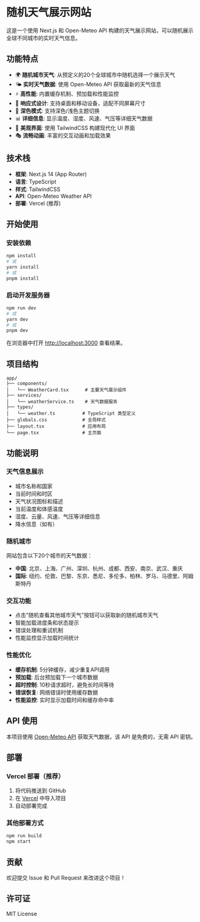# 随机天气展示网站

这是一个使用 Next.js 和 Open-Meteo API 构建的天气展示网站，可以随机展示全球不同城市的实时天气信息。

## 功能特点

- 🌍 **随机城市天气**: 从预定义的20个全球城市中随机选择一个展示天气
- 🌤️ **实时天气数据**: 使用 Open-Meteo API 获取最新的天气信息
- ⚡ **高性能**: 内置缓存机制、预加载和性能监控
- 📱 **响应式设计**: 支持桌面和移动设备，适配不同屏幕尺寸
- 🌙 **深色模式**: 支持深色/浅色主题切换
- 📊 **详细信息**: 显示温度、湿度、风速、气压等详细天气数据
- 🎨 **美观界面**: 使用 TailwindCSS 构建现代化 UI 界面
- 🎭 **流畅动画**: 丰富的交互动画和加载效果

## 技术栈

- **框架**: Next.js 14 (App Router)
- **语言**: TypeScript
- **样式**: TailwindCSS
- **API**: Open-Meteo Weather API
- **部署**: Vercel (推荐)

## 开始使用

### 安装依赖

```bash
npm install
# 或
yarn install
# 或
pnpm install
```

### 启动开发服务器

```bash
npm run dev
# 或
yarn dev
# 或
pnpm dev
```

在浏览器中打开 [http://localhost:3000](http://localhost:3000) 查看结果。

## 项目结构

```
app/
├── components/
│   └── WeatherCard.tsx      # 主要天气展示组件
├── services/
│   └── weatherService.ts    # 天气数据服务
├── types/
│   └── weather.ts          # TypeScript 类型定义
├── globals.css             # 全局样式
├── layout.tsx              # 应用布局
└── page.tsx                # 主页面
```

## 功能说明

### 天气信息展示
- 城市名称和国家
- 当前时间和时区
- 天气状况图标和描述
- 当前温度和体感温度
- 湿度、云量、风速、气压等详细信息
- 降水信息（如有）

### 随机城市
网站包含以下20个城市的天气数据：
- **中国**: 北京、上海、广州、深圳、杭州、成都、西安、南京、武汉、重庆
- **国际**: 纽约、伦敦、巴黎、东京、悉尼、多伦多、柏林、罗马、马德里、阿姆斯特丹

### 交互功能
- 点击"随机查看其他城市天气"按钮可以获取新的随机城市天气
- 智能加载进度条和状态提示
- 错误处理和重试机制
- 性能监控显示加载时间统计

### 性能优化
- **缓存机制**: 5分钟缓存，减少重复API调用
- **预加载**: 后台预加载下一个城市数据
- **超时控制**: 10秒请求超时，避免长时间等待
- **错误恢复**: 网络错误时使用缓存数据
- **性能监控**: 实时显示加载时间和缓存命中率

## API 使用

本项目使用 [Open-Meteo API](https://open-meteo.com/) 获取天气数据，该 API 是免费的，无需 API 密钥。

## 部署

### Vercel 部署（推荐）

1. 将代码推送到 GitHub
2. 在 [Vercel](https://vercel.com) 中导入项目
3. 自动部署完成

### 其他部署方式

```bash
npm run build
npm start
```

## 贡献

欢迎提交 Issue 和 Pull Request 来改进这个项目！

## 许可证

MIT License
